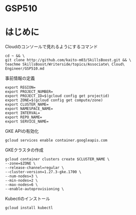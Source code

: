 
# GSP510
# はじめに
Cloudのコンソールで見れるようにするコマンド
``` shell
cd ~ && \
git clone http://github.com/kaito-m03/SkillsBoost.git && \
teachme SkillsBoost/Writerside/topics/Associate\ Cloud\ Engineer/GSP510.md
```

事前情報の定義
```shell 
export REGION=
export PROJECT_NUMBER=
export PROJECT_ID=$(gcloud config get projectid)
export ZONE=$(gcloud config get compute/zone)
export CLUSTER_NAME=
export NAMESPACE_NAME=
export INTERVAL=
export REPO_NAME=
export SERVICE_NAME=
```
GKE APIの有効化
```shell
gcloud services enable container.googleapis.com
```
 
GKEクラスタの作成
``` shell
gcloud container clusters create $CLUSTER_NAME \
--zone=$ZONE \
--release-channel=regular \
--cluster-version=1.27.3-gke.1700 \
--num-nodes=3 \
--min-nodes=2 \
--max-nodes=6 \
--enable-autoprovisioning \
```

Kubectlのインストール
``` shell
gcloud install kubectl
```



